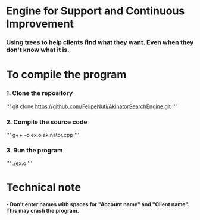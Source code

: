 # Engine for Support and Continuous Improvement
### Using trees to help clients find what they want. Even when they don't know what it is.

# To compile the program
### 1. Clone the repository
'''
git clone https://github.com/FelipeNuti/AkinatorSearchEngine.git
'''
### 2. Compile the source code
'''
g++ -o ex.o akinator.cpp
'''
### 3. Run the program
'''
./ex.o
'''

# Technical note
#### - Don't enter names with spaces for "Account name" and "Client name". This may crash the program.
